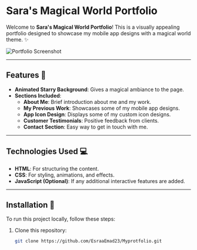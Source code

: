 # Sara's Magical World Portfolio

Welcome to **Sara's Magical World Portfolio**! This is a visually appealing portfolio designed to showcase my mobile app designs with a magical world theme. ✨

![Portfolio Screenshot](https://github.com/EsraaEmad32/Myprotfolio/raw/main/Screenshot%202024-11-11%20213121.png)

---

## Features 🌟

- **Animated Starry Background**: Gives a magical ambiance to the page.
- **Sections Included**:
  - **About Me**: Brief introduction about me and my work.
  - **My Previous Work**: Showcases some of my mobile app designs.
  - **App Icon Design**: Displays some of my custom icon designs.
  - **Customer Testimonials**: Positive feedback from clients.
  - **Contact Section**: Easy way to get in touch with me.

---

## Technologies Used 💻

- **HTML**: For structuring the content.
- **CSS**: For styling, animations, and effects.
- **JavaScript (Optional)**: If any additional interactive features are added.

---

## Installation 🔧

To run this project locally, follow these steps:

1. Clone this repository:
   ```bash
   git clone https://github.com/EsraaEmad23/Myprotfolio.git

